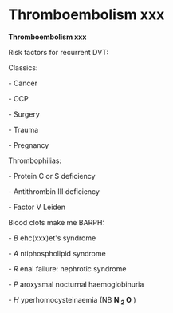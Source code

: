 ---
---
# Thromboembolism xxx

**Thromboembolism xxx**

Risk factors for recurrent DVT:

Classics:

\- Cancer

\- OCP

\- Surgery

\- Trauma

\- Pregnancy

Thrombophilias:

\- Protein C or S deficiency

\- Antithrombin III deficiency

\- Factor V Leiden

Blood clots make me BARPH:

\- *<span class="underline">B</span>* ehc(xxx)et's syndrome

\- *<span class="underline">A</span>* ntiphospholipid syndrome

\- *<span class="underline">R</span>* enal failure: nephrotic syndrome

\- *<span class="underline">P</span>* aroxysmal nocturnal
haemoglobinuria

\- *<span class="underline">H</span>* yperhomocysteinaemia (NB **N
<sub>2</sub> O** )
